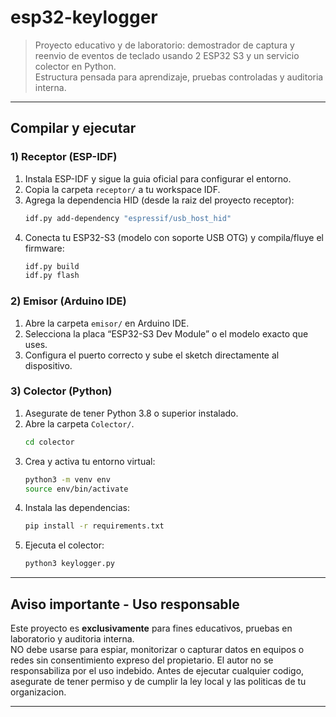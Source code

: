 # esp32-keylogger

> Proyecto educativo y de laboratorio: demostrador de captura y reenvio de eventos de teclado usando 2 ESP32 S3 y un servicio colector en Python.  
> Estructura pensada para aprendizaje, pruebas controladas y auditoria interna.

---

## Compilar y ejecutar

### 1) Receptor (ESP-IDF)
1. Instala ESP-IDF y sigue la guia oficial para configurar el entorno.  
2. Copia la carpeta `receptor/` a tu workspace IDF.  
3. Agrega la dependencia HID (desde la raiz del proyecto receptor):
   ```bash
   idf.py add-dependency "espressif/usb_host_hid"
4. Conecta tu ESP32-S3 (modelo con soporte USB OTG) y compila/fluye el firmware:
   ```bash
   idf.py build
   idf.py flash

### 2) Emisor (Arduino IDE)
1. Abre la carpeta `emisor/` en Arduino IDE.
2. Selecciona la placa “ESP32-S3 Dev Module” o el modelo exacto que uses. 
3. Configura el puerto correcto y sube el sketch directamente al dispositivo.

### 3) Colector (Python)
1. Asegurate de tener Python 3.8 o superior instalado.
2. Abre la carpeta `Colector/`.
   ```bash
   cd colector
4. Crea y activa tu entorno virtual:
   ```bash
   python3 -m venv env
   source env/bin/activate
5. Instala las dependencias:
   ```bash
   pip install -r requirements.txt
6. Ejecuta el colector:
   ```bash
   python3 keylogger.py

---

## Aviso importante - Uso responsable
Este proyecto es **exclusivamente** para fines educativos, pruebas en laboratorio y auditoria interna.  
NO debe usarse para espiar, monitorizar o capturar datos en equipos o redes sin consentimiento expreso del propietario. El autor no se responsabiliza por el uso indebido. Antes de ejecutar cualquier codigo, asegurate de tener permiso y de cumplir la ley local y las politicas de tu organizacion.

---
